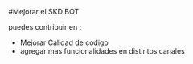 #Mejorar el SKD BOT

puedes contribuir en :
- Mejorar Calidad de codigo
- agregar mas funcionalidades en distintos canales 